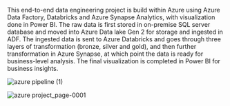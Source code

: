 This end-to-end data engineering project is build within Azure using Azure Data Factory, Databricks and Azure Synapse Analytics, with visualization done in Power BI. The raw data is first stored in on-premise SQL server database and moved into Azure Data lake Gen 2 for storage and ingested in ADF. The ingested data is sent to Azure Databricks and goes through three layers of transformation (bronze, silver and gold), and then further transformation in Azure Synapse, at which point the data is ready for business-level analysis. The final visualization is completed in Power BI for business insights.



![azure pipeline (1)](https://github.com/user-attachments/assets/2a3d14a3-63cb-461d-8521-f4400b82cf85)

![azure project_page-0001](https://github.com/user-attachments/assets/baa75954-4452-4df3-93da-a074dc5ee771)
